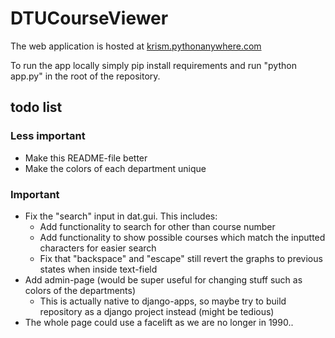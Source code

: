 # DTUCourseViewer

The web application is hosted at [krism.pythonanywhere.com](http://krism.pythonanywhere.com/)

To run the app locally simply pip install requirements and run "python app.py" in the root of the repository.

## todo list
### Less important
- Make this README-file better
- Make the colors of each department unique

### Important
- Fix the "search" input in dat.gui. This includes:
  - Add functionality to search for other than course number
  - Add functionality to show possible courses which match the inputted characters for easier search
  - Fix that "backspace" and "escape" still revert the graphs to previous states when inside text-field
- Add admin-page (would be super useful for changing stuff such as colors of the departments)
  - This is actually native to django-apps, so maybe try to build repository as a django project instead (might be tedious)
- The whole page could use a facelift as we are no longer in 1990..
